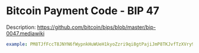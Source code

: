 # Bitcoin Payment Code - BIP 47

Description: https://github.com/bitcoin/bips/blob/master/bip-0047.mediawiki

```yaml
example: PM8TJfFccT8JNYN6fWypnkHuWUeH1kyoZzri9qi8gtPajiJmP8TKJvfTzXVry9WWFU6bVuXyhjKJWurFdsZaHN294inAJ1JaSFzP9eEtfS1MQd1BDFda
```

